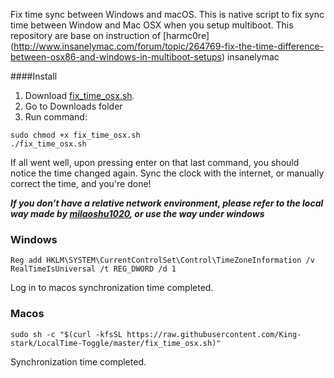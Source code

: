Fix time sync between Windows and macOS. This is native script to fix sync time between Window and Mac OSX when you setup multiboot.
This repository are base on instruction of [harmc0re] (http://www.insanelymac.com/forum/topic/264769-fix-the-time-difference-between-osx86-and-windows-in-multiboot-setups) insanelymac


####Install
1. Download [fix_time_osx.sh](https://raw.githubusercontent.com/hieplpvip/LocalTime-Toggle/master/fix_time_osx.sh).
2. Go to Downloads folder
3. Run command:
```
sudo chmod +x fix_time_osx.sh
./fix_time_osx.sh
```

If all went well, upon pressing enter on that last command, you should notice the time changed again.
Sync the clock with the internet, or manually correct the time, and you're done!

***If you don’t have a relative network environment, please refer to the local way made by [milaoshu1020](https://gitee.com/milaoshu1020/LocalTime-Toggle), or use the way under windows***

### Windows
```
Reg add HKLM\SYSTEM\CurrentControlSet\Control\TimeZoneInformation /v RealTimeIsUniversal /t REG_DWORD /d 1
```
Log in to macos synchronization time completed.

### Macos
```
sudo sh -c "$(curl -kfsSL https://raw.githubusercontent.com/King-stark/LocalTime-Toggle/master/fix_time_osx.sh)"
```
Synchronization time completed.
